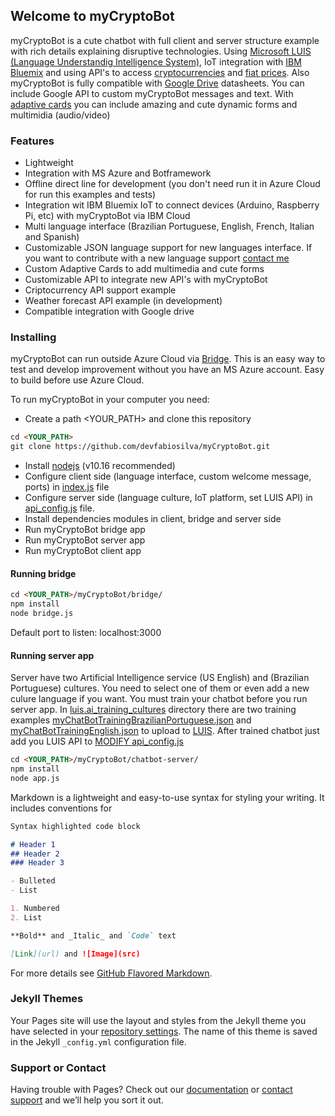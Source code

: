 ## Welcome to myCryptoBot

myCryptoBot is a cute chatbot with full client and server structure example with rich details explaining disruptive technologies. Using [Microsoft LUIS (Language Understandig Intelligence System)](https://www.luis.ai/home), IoT integration with [IBM Bluemix](https://www.ibm.com/cloud/info/fast-cloud-servers) and using API's to access [cryptocurrencies](https://coinmarketcap.com) and [fiat prices](https://apilayer.com). Also myCryptoBot is fully compatible with [Google Drive](https://about.google/intl/drive/) datasheets. You can include Google API to custom myCryptoBot messages and text. With [adaptive cards](https://adaptivecards.io) you can include amazing and cute dynamic forms and multimidia (audio/video)


### Features

- Lightweight
- Integration with MS Azure and Botframework
- Offline direct line for development (you don't need run it in Azure Cloud for run this examples and tests)
- Integration wit IBM Bluemix IoT to connect devices (Arduino, Raspberry Pi, etc) with myCryptoBot via IBM Cloud
- Multi language interface (Brazilian Portuguese, English, French, Italian and Spanish)
- Customizable JSON language support for new languages interface. If you want to contribute with a new language support [contact me](mailto:fabioegel@gmail.com)
- Custom Adaptive Cards to add multimedia and cute forms
- Customizable API to integrate new API's with myCryptoBot
- Criptocurrency API support example
- Weather forecast API example (in development)
- Compatible integration with Google drive

### Installing

myCryptoBot can run outside Azure Cloud via [Bridge](https://github.com/devfabiosilva/myCryptoBot/tree/master/bridge). This is an easy way to test and develop improvement without you have an MS Azure account. Easy to build before use Azure Cloud.

To run myCryptoBot in your computer you need:

- Create a path <YOUR_PATH> and clone this repository
```markdown
cd <YOUR_PATH>
git clone https://github.com/devfabiosilva/myCryptoBot.git
```
- Install [nodejs](https://nodejs.org/en/) (v10.16 recommended)
- Configure client side (language interface, custom welcome message, ports) in [index.js]() file
- Configure server side (language culture, IoT platform, set LUIS API) in [api_config.js]() file.
- Install dependencies modules in client, bridge and server side
- Run myCryptoBot bridge app
- Run myCryptoBot server app
- Run myCryptoBot client app

#### Running bridge

```markdown
cd <YOUR_PATH>/myCryptoBot/bridge/
npm install
node bridge.js
```
Default port to listen: localhost:3000

#### Running server app

Server have two Artificial Intelligence service (US English) and (Brazilian Portuguese) cultures. You need to select one of them or even add a new culure language if you want. You must train your chatbot before you run server app. In [luis.ai_training_cultures](https://github.com/devfabiosilva/myCryptoBot/tree/master/luis.ai_training_cultures) directory there are two training examples [myChatBotTrainingBrazilianPortuguese.json](https://github.com/devfabiosilva/myCryptoBot/blob/master/luis.ai_training_cultures/myChatBotTrainingBrazilianPortuguese.json) and [myChatBotTrainingEnglish.json](https://github.com/devfabiosilva/myCryptoBot/blob/master/luis.ai_training_cultures/myChatBotTrainingEnglish.json) to upload to [LUIS](https://www.luis.ai/home). After trained chatbot just add you LUIS API to [MODIFY api_config.js]()

```markdown
cd <YOUR_PATH>/myCryptoBot/chatbot-server/
npm install
node app.js
```

Markdown is a lightweight and easy-to-use syntax for styling your writing. It includes conventions for

```markdown
Syntax highlighted code block

# Header 1
## Header 2
### Header 3

- Bulleted
- List

1. Numbered
2. List

**Bold** and _Italic_ and `Code` text

[Link](url) and ![Image](src)
```

For more details see [GitHub Flavored Markdown](https://guides.github.com/features/mastering-markdown/).

### Jekyll Themes

Your Pages site will use the layout and styles from the Jekyll theme you have selected in your [repository settings](https://github.com/devfabiosilva/myCryptoBot/settings). The name of this theme is saved in the Jekyll `_config.yml` configuration file.

### Support or Contact

Having trouble with Pages? Check out our [documentation](https://help.github.com/categories/github-pages-basics/) or [contact support](https://github.com/contact) and we’ll help you sort it out.


